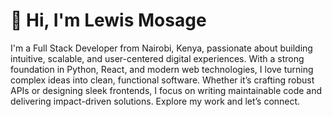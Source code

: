 # 👋 Hi, I'm Lewis Mosage

I'm a Full Stack Developer from Nairobi, Kenya, passionate about building intuitive, scalable, and user-centered digital experiences. With a strong foundation in Python, React, and modern web technologies, I love turning complex ideas into clean, functional software. Whether it’s crafting robust APIs or designing sleek frontends, I focus on writing maintainable code and delivering impact-driven solutions. Explore my work and let’s connect.
